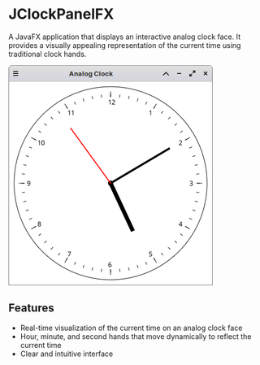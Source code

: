 # JClockPanelFX

A JavaFX application that displays an interactive analog clock face. It provides a visually appealing representation of the current time using traditional clock hands.

![Clock face](Screenshot_2023-09-04_17-09-59.png)

## Features

- Real-time visualization of the current time on an analog clock face
- Hour, minute, and second hands that move dynamically to reflect the current time
- Clear and intuitive interface

